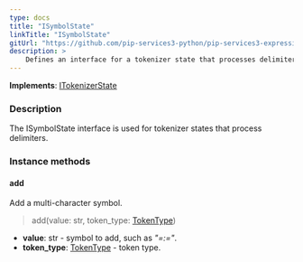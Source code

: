 ```yaml
---
type: docs
title: "ISymbolState"
linkTitle: "ISymbolState"
gitUrl: "https://github.com/pip-services3-python/pip-services3-expressions-python"
description: > 
    Defines an interface for a tokenizer state that processes delimiters.
---
```


**Implements**: [ITokenizerState](../itokenizer_state)

### Description

The ISymbolState interface is used for tokenizer states that process delimiters.

### Instance methods

#### add
Add a multi-character symbol.

> add(value: str, token_type: [TokenType](../token_type))

- **value**: str - symbol to add, such as *"=:="*.
- **token_type**: [TokenType](../token_type) - token type.

